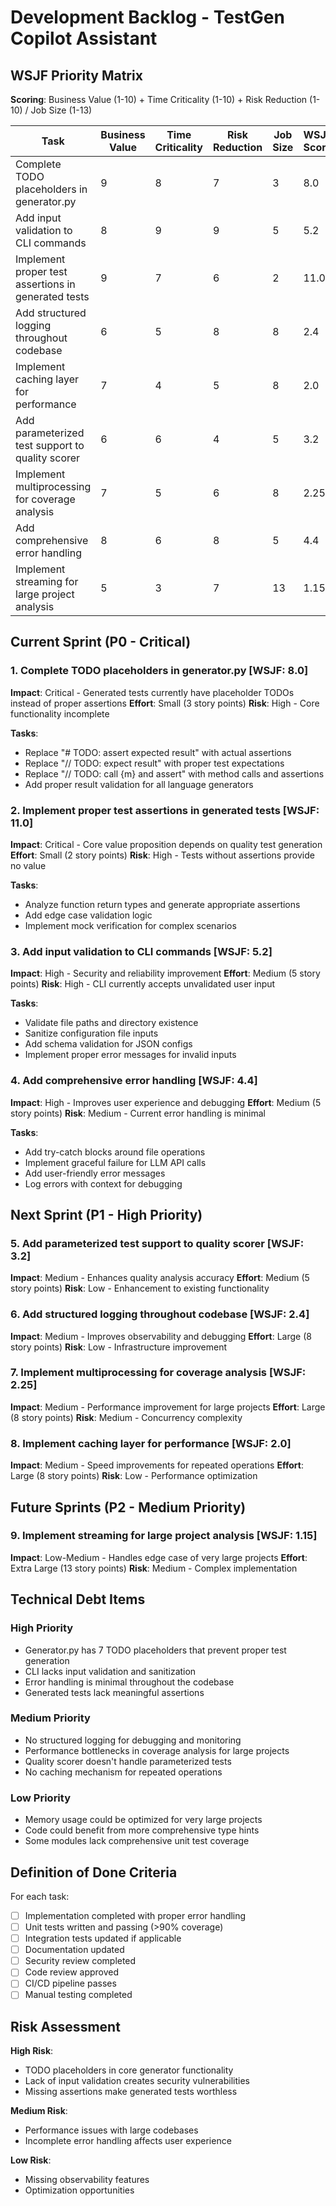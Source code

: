 # Development Backlog - TestGen Copilot Assistant

## WSJF Priority Matrix
**Scoring**: Business Value (1-10) + Time Criticality (1-10) + Risk Reduction (1-10) / Job Size (1-13)

| Task | Business Value | Time Criticality | Risk Reduction | Job Size | WSJF Score | Priority |
|------|----------------|------------------|----------------|----------|------------|----------|
| Complete TODO placeholders in generator.py | 9 | 8 | 7 | 3 | 8.0 | P0 |
| Add input validation to CLI commands | 8 | 9 | 9 | 5 | 5.2 | P0 |
| Implement proper test assertions in generated tests | 9 | 7 | 6 | 2 | 11.0 | P0 |
| Add structured logging throughout codebase | 6 | 5 | 8 | 8 | 2.4 | P1 |
| Implement caching layer for performance | 7 | 4 | 5 | 8 | 2.0 | P1 |
| Add parameterized test support to quality scorer | 6 | 6 | 4 | 5 | 3.2 | P1 |
| Implement multiprocessing for coverage analysis | 7 | 5 | 6 | 8 | 2.25 | P1 |
| Add comprehensive error handling | 8 | 6 | 8 | 5 | 4.4 | P0 |
| Implement streaming for large project analysis | 5 | 3 | 7 | 13 | 1.15 | P2 |

## Current Sprint (P0 - Critical)

### 1. Complete TODO placeholders in generator.py [WSJF: 8.0]
**Impact**: Critical - Generated tests currently have placeholder TODOs instead of proper assertions
**Effort**: Small (3 story points)
**Risk**: High - Core functionality incomplete

**Tasks**:
- Replace "# TODO: assert expected result" with actual assertions
- Replace "// TODO: expect result" with proper test expectations
- Replace "// TODO: call {m} and assert" with method calls and assertions
- Add proper result validation for all language generators

### 2. Implement proper test assertions in generated tests [WSJF: 11.0]
**Impact**: Critical - Core value proposition depends on quality test generation
**Effort**: Small (2 story points)
**Risk**: High - Tests without assertions provide no value

**Tasks**:
- Analyze function return types and generate appropriate assertions
- Add edge case validation logic
- Implement mock verification for complex scenarios

### 3. Add input validation to CLI commands [WSJF: 5.2]
**Impact**: High - Security and reliability improvement
**Effort**: Medium (5 story points) 
**Risk**: High - CLI currently accepts unvalidated user input

**Tasks**:
- Validate file paths and directory existence
- Sanitize configuration file inputs
- Add schema validation for JSON configs
- Implement proper error messages for invalid inputs

### 4. Add comprehensive error handling [WSJF: 4.4]
**Impact**: High - Improves user experience and debugging
**Effort**: Medium (5 story points)
**Risk**: Medium - Current error handling is minimal

**Tasks**:
- Add try-catch blocks around file operations
- Implement graceful failure for LLM API calls
- Add user-friendly error messages
- Log errors with context for debugging

## Next Sprint (P1 - High Priority)

### 5. Add parameterized test support to quality scorer [WSJF: 3.2]
**Impact**: Medium - Enhances quality analysis accuracy
**Effort**: Medium (5 story points)
**Risk**: Low - Enhancement to existing functionality

### 6. Add structured logging throughout codebase [WSJF: 2.4]
**Impact**: Medium - Improves observability and debugging
**Effort**: Large (8 story points)
**Risk**: Low - Infrastructure improvement

### 7. Implement multiprocessing for coverage analysis [WSJF: 2.25]
**Impact**: Medium - Performance improvement for large projects
**Effort**: Large (8 story points)
**Risk**: Medium - Concurrency complexity

### 8. Implement caching layer for performance [WSJF: 2.0]
**Impact**: Medium - Speed improvements for repeated operations
**Effort**: Large (8 story points)
**Risk**: Low - Performance optimization

## Future Sprints (P2 - Medium Priority)

### 9. Implement streaming for large project analysis [WSJF: 1.15]
**Impact**: Low-Medium - Handles edge case of very large projects
**Effort**: Extra Large (13 story points)
**Risk**: Medium - Complex implementation

## Technical Debt Items

### High Priority
- Generator.py has 7 TODO placeholders that prevent proper test generation
- CLI lacks input validation and sanitization
- Error handling is minimal throughout the codebase
- Generated tests lack meaningful assertions

### Medium Priority  
- No structured logging for debugging and monitoring
- Performance bottlenecks in coverage analysis for large projects
- Quality scorer doesn't handle parameterized tests
- No caching mechanism for repeated operations

### Low Priority
- Memory usage could be optimized for very large projects
- Code could benefit from more comprehensive type hints
- Some modules lack comprehensive unit test coverage

## Definition of Done Criteria

For each task:
- [ ] Implementation completed with proper error handling
- [ ] Unit tests written and passing (>90% coverage)
- [ ] Integration tests updated if applicable
- [ ] Documentation updated
- [ ] Security review completed
- [ ] Code review approved
- [ ] CI/CD pipeline passes
- [ ] Manual testing completed

## Risk Assessment

**High Risk**:
- TODO placeholders in core generator functionality
- Lack of input validation creates security vulnerabilities
- Missing assertions make generated tests worthless

**Medium Risk**:
- Performance issues with large codebases
- Incomplete error handling affects user experience

**Low Risk**:
- Missing observability features
- Optimization opportunities